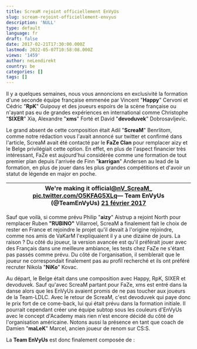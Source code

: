 ```yaml
---
title: ScreaM rejoint officiellement EnVyUs
slug: scream-rejoint-officiellement-envyus
description: 'NULL'
type: default
language: fr
draft: false
date: 2017-02-21T17:30:00.000Z
lastmod: 2022-05-07T10:58:08.000Z
views: '1459'
author: neLendirekt
country: be
categories: []
tags: []
---
```

Il y a quelques semaines, nous vous annoncions en exclusivité la formation d'une seconde équipe française emmenée par Vincent "**Happy**" Cervoni et Cédric "**RpK**" Guipouy et des joueurs espoirs de la scène française ou n'ayant pas eu de grandes expériences en international comme Christophe "**SIXER**" Xia, Alexandre "**xms**" Forté et David "**devoduvek**" Dobrosavljevic.

Le grand absent de cette composition était Adil "**ScreaM**" Benrlitom, comme notre rédaction vous l'avait annoncé sur twitter et confirmé dans l'article, ScreaM avait été contacté par le **FaZe Clan** pour remplacer aizy et le Belge privilégiait cette option. En effet, en plus de l'aspect financier très intéressant, FaZe est aujourd'hui considérée comme une formation de tout premier plan depuis l'arrivée de Finn "**karrigan**" Andersen au lead de la formation, en plus de jouer dans les plus grandes compétitions et d'avoir un statut de légende en major en poche.

| We're making it official[@nV\_ScreaM\_](https://twitter.com/nV%5FScreaM%5F) [pic.twitter.com/O5KFAG5XLq](https://t.co/O5KFAG5XLq)— Team EnVyUs (@TeamEnVyUs) [21 février 2017](https://twitter.com/TeamEnVyUs/status/834092018934484993) |
| ---------------------------------------------------------------------------------------------------------------------------------------------------------------------------------------------------------------------------------------- |

  
Sauf que voilà, si comme prévu Philip "**aizy**" Aistrup a rejoint North pour remplacer Ruben **"RUBINO"** Villarroel, ScreaM a finalement fait le choix de rester en France et rejoindre le projet qu'il devait à l'origine rejoindre, comme nos amis de VaKarM l'expliquaient il y a une dizaine de jours. La raison ? Du côté du joueur, la version avancée est qu'il préférait jouer avec des Français dans une meilleure ambiance, les tests chez FaZe ne s'étant pas passés comme prévu. Du côté de l'organisation, il semblerait que le joueur ne correspondait finalement pas au profil recherché et ils ont préféré recruter Nikola "**NiKo**" Kovac.

Au départ, le Belge était dans une composition avec Happy, RpK, SIXER et devoduvek. Sauf qu'avec ScreaM partant pour FaZe, xms est entré dans la danse alors que les EnVyUs avaient promis de ne pas toucher aux joueurs de la Team-LDLC. Avec le retour de ScreaM, c'est devoduvek qui paye donc le prix fort de ce come-back, lui qui était prévu dans la formation initiale. Il pourrait cependant créer une équipe subtop sous les couleurs d'EnVyUs avec le concept d'Academy mais rien n'est encore décidé du côté de l'organisation américaine. Notons aussi la présence en tant que coach de Damien "**maLeK**" Marcel, ancien joueur de renom sur CS:S.

La **Team EnVyUs** est donc finalement composée de :

